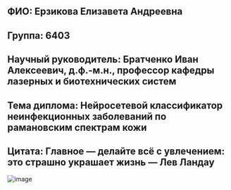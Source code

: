 ## ФИО: Ерзикова Елизавета Андреевна
## Группа: 6403
## Научный руководитель: Братченко Иван Алексеевич, д.ф.-м.н., профессор кафедры лазерных и биотехнических систем
## Тема диплома: Нейросетевой классификатор неинфекционных заболеваний по рамановским спектрам кожи
## Цитата: Главное — делайте всё с увлечением: это страшно украшает жизнь — Лев Ландау

![image](https://github.com/user-attachments/assets/e1398f3e-d0a6-4d34-955a-41cfbc80911d)
